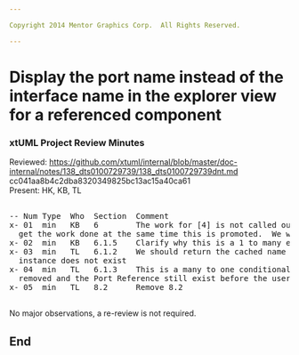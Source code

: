 ```yaml
---

Copyright 2014 Mentor Graphics Corp.  All Rights Reserved.

---
```


# Display the port name instead of the interface name in the explorer view for a referenced component
### xtUML Project Review Minutes

Reviewed:  https://github.com/xtuml/internal/blob/master/doc-internal/notes/138_dts0100729739/138_dts0100729739dnt.md  cc041aa8b4c2dba8320349825bc13ac15a40ca61   
Present:  HK, KB, TL

<pre>

-- Num Type  Who  Section  Comment
x- 01  min   KB   6        The work for [4] is not called out anywhere.  Need to synchronize with Cort to 
  get the work done at the same time this is promoted.  We will have to rebuild generator. 
x- 02  min   KB   6.1.5    Clarify why this is a 1 to many even though BP does not support it
x- 03  min   TL   6.1.2    We should return the cached name instead of empty string if the referred to Port 
  instance does not exist
x- 04  min   TL   6.1.3    This is a many to one conditional.  It is conditional because a Port could be 
  removed and the Port Reference still exist before the user runs the synchronize tool.
x- 05  min   TL   8.2      Remove 8.2

</pre>
   
No major observations, a re-review is not required.


End
---
